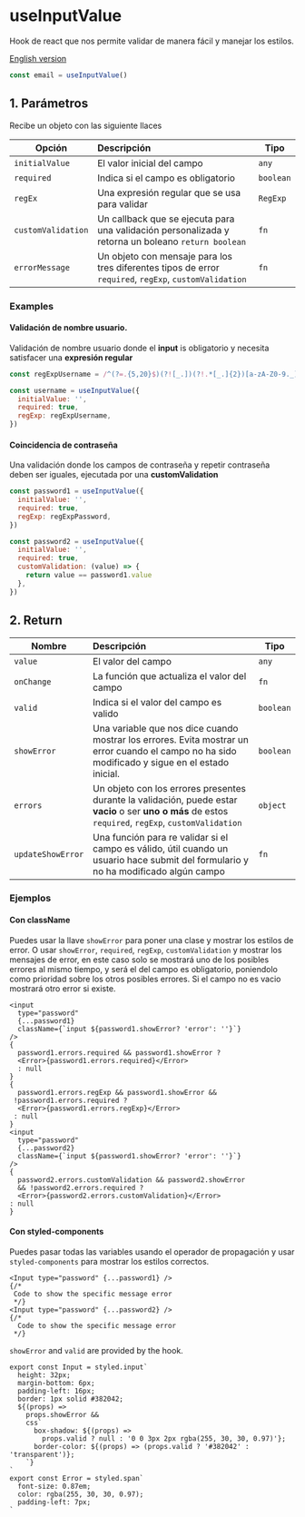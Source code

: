 # useInputValue

Hook de react que nos permite validar de manera fácil y manejar los estilos.

[English version ](https://github.com/diego9497/useinput/blob/master/README.md)

```javascript
const email = useInputValue()
```

## 1. Parámetros

Recibe un objeto con las siguiente llaces

| Opción             | Descripción                                                                                            | Tipo      |
| ------------------ | :----------------------------------------------------------------------------------------------------- | --------- |
| `initialValue`     | El valor inicial del campo                                                                             | `any`     |
| `required`         | Indica si el campo es obligatorio                                                                      | `boolean` |
| `regEx`            | Una expresión regular que se usa para validar                                                          | `RegExp`  |
| `customValidation` | Un callback que se ejecuta para una validación personalizada y retorna un boleano `return boolean`     | `fn`      |
| `errorMessage`     | Un objeto con mensaje para los tres diferentes tipos de error `required`, `regExp`, `customValidation` | `fn`      |

### Examples

#### Validación de nombre usuario.

Validación de nombre usuario donde el **input** is obligatorio y necesita satisfacer una **expresión regular**

```javascript
const regExpUsername = /^(?=.{5,20}$)(?![_.])(?!.*[_.]{2})[a-zA-Z0-9._]+(?<![_.])$/
```

```javascript
const username = useInputValue({
  initialValue: '',
  required: true,
  regExp: regExpUsername,
})
```

#### Coincidencia de contraseña

Una validación donde los campos de contraseña y repetir contraseña deben ser iguales, ejecutada por una **customValidation**

```javascript
const password1 = useInputValue({
  initialValue: '',
  required: true,
  regExp: regExpPassword,
})

const password2 = useInputValue({
  initialValue: '',
  required: true,
  customValidation: (value) => {
    return value == password1.value
  },
})
```

## 2. Return

| Nombre            | Descripción                                                                                                                                            | Tipo      |
| ----------------- | :----------------------------------------------------------------------------------------------------------------------------------------------------- | --------- |
| `value`           | El valor del campo                                                                                                                                     | `any`     |
| `onChange`        | La función que actualiza el valor del campo                                                                                                            | `fn`      |
| `valid`           | Indica si el valor del campo es valido                                                                                                                 | `boolean` |
| `showError`       | Una variable que nos dice cuando mostrar los errores. Evita mostrar un error cuando el campo no ha sido modificado y sigue en el estado inicial.       | `boolean` |
| `errors`          | Un objeto con los errores presentes durante la validación, puede estar **vacio** o ser **uno o más** de estos `required`, `regExp`, `customValidation` | `object`  |
| `updateShowError` | Una función para re validar si el campo es válido, útil cuando un usuario hace submit del formulario y no ha modificado algún campo                    | `fn`      |

### Ejemplos

#### Con className

Puedes usar la llave `showError` para poner una clase y mostrar los estilos de error.
O usar `showError`, `required`, `regExp`, `customValidation` y mostrar los mensajes de error, en este caso solo se mostrará uno de los posibles errores al mismo tiempo, y será el del campo es obligatorio, poniendolo como prioridad sobre los otros posibles errores. Si el campo no es vacio mostrará otro error si existe.

```JSX
<input
  type="password"
  {...password1}
  className={`input ${password1.showError? 'error': ''}`}
/>
{
  password1.errors.required && password1.showError ?
  <Error>{password1.errors.required}</Error>
  : null
}
{
  password1.errors.regExp && password1.showError &&
 !password1.errors.required ?
  <Error>{password1.errors.regExp}</Error>
 : null
}
<input
  type="password"
  {...password2}
  className={`input ${password1.showError? 'error': ''}`}
/>
{
  password2.errors.customValidation && password2.showError
  && !password2.errors.required ?
  <Error>{password2.errors.customValidation}</Error>
: null
}

```

#### Con styled-components

Puedes pasar todas las variables usando el operador de propagación y usar `styled-components` para mostrar los estilos correctos.

```JSX
<Input type="password" {...password1} />
{/*
 Code to show the specific message error
 */}
<Input type="password" {...password2} />
{/*
  Code to show the specific message error
 */}
```

`showError` and `valid` are provided by the hook.

```JSX
export const Input = styled.input`
  height: 32px;
  margin-bottom: 6px;
  padding-left: 16px;
  border: 1px solid #382042;
  ${(props) =>
    props.showError &&
    css`
      box-shadow: ${(props) =>
        props.valid ? null : '0 0 3px 2px rgba(255, 30, 30, 0.97)'};
      border-color: ${(props) => (props.valid ? '#382042' : 'transparent')};
    `}
`
export const Error = styled.span`
  font-size: 0.87em;
  color: rgba(255, 30, 30, 0.97);
  padding-left: 7px;
`

```
